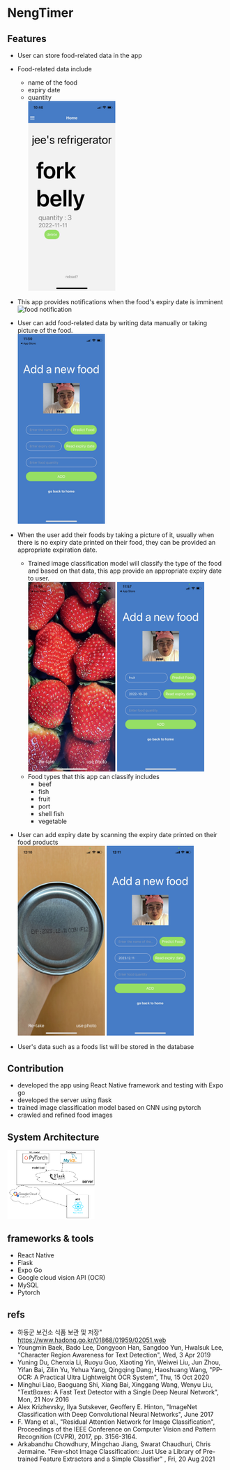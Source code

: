 # NengTimer

## Features
- User can store food-related data in the app
- Food-related data include
    - name of the food
    - expiry date
    - quantity  
    <img src="/assets/foodlist2.jpeg" width=" 200px"   title="foodlistPic" alt="foodlistPic"></img><br/>  
- This app provides notifications when the food's expiry date is imminent  
<img src="/assets/noti_pic.PNG" width=" 200px"   title="food notification" alt="food notification"></img><br/>  
- User can add food-related data by writing data manually or taking picture of the food.  
<img src="/assets/newFoodPage.jpeg" width=" 200px"   title="foodaddingpage" alt="foodaddingpage"></img><br/>  
- When the user add their foods by taking a picture of it, usually when there is no expiry date printed on their food, they can be provided an appropriate expiration date.
    - Trained image classification model will classify the type of the food and based on that data, this app provide an appropriate expiry date to user.  
    <img src="/assets/capturedPic.jpeg" width=" 200px"   title="capturedPic" alt="capturedPic"></img>
    <img src="/assets/predicted.jpeg" width=" 200px"   title="predicted" alt="predicted"></img><br/>
    - Food types that this app can classify includes
        - beef
        - fish
        - fruit
        - port
        - shell fish
        - vegetable
- User can add expiry date by scanning the expiry date printed on their food products  
    <img src="/assets/ocrTaken.jpeg" width=" 200px"  title="ocrTaken" alt="ocrTaken"></img>
    <img src="/assets/ocrPredicted.jpeg" width=" 200px"  title="ocrPredicted" alt="ocrPredicted"></img><br/>


- User's data such as a foods list will be stored in the database

## Contribution
- developed the app using React Native framework and testing with Expo go
- developed the server using flask
- trained image classification model based on CNN using pytorch
- crawled and refined food images  

## System Architecture
<img src="/assets/final_system_arch.png" width=" 200px"   title="final_system_arch" alt="final_system_arch"></img>

## frameworks & tools 
- React Native
- Flask
- Expo Go
- Google cloud vision API (OCR)
- MySQL
- Pytorch

## refs
- 하동군 보건소 식품 보관 및 저장"
https://www.hadong.go.kr/01868/01959/02051.web
- Youngmin Baek, Bado Lee, Dongyoon Han, Sangdoo Yun, Hwalsuk Lee,
"Character Region Awareness for Text Detection", Wed, 3 Apr 2019
- Yuning Du, Chenxia Li, Ruoyu Guo, Xiaoting Yin, Weiwei Liu, Jun Zhou, Yifan
Bai, Zilin Yu, Yehua Yang, Qingqing Dang, Haoshuang Wang, "PP-OCR: A
Practical Ultra Lightweight OCR System", Thu, 15 Oct 2020
- Minghui Liao, Baoguang Shi, Xiang Bai, Xinggang Wang, Wenyu Liu,
"TextBoxes: A Fast Text Detector with a Single Deep Neural Network", Mon, 21
Nov 2016
- Alex Krizhevsky, Ilya Sutskever, Geoffery E. Hinton, "ImageNet Classification 
with Deep Convolutional Neural Networks", June 2017
- F. Wang et al., "Residual Attention Network for Image Classification",
Proceedings of the IEEE Conference on Computer Vision and Pattern Recognition
(CVPR), 2017, pp. 3156-3164.
- Arkabandhu Chowdhury, Mingchao Jiang, Swarat Chaudhuri, Chris Jermaine.
"Few-shot Image Classification: Just Use a Library of Pre-trained Feature
Extractors and a Simple Classifier" , Fri, 20 Aug 2021
